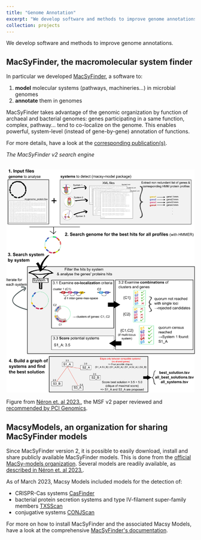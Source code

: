 ```yaml
---
title: "Genome Annotation"
excerpt: "We develop software and methods to improve genome annotations.<br/><img src='/images/logo_macsyfinder_sq_128.png' width='300'>"
collection: projects
---
```


We develop software and methods to improve genome annotations.

## MacSyFinder, the macromolecular system finder

In particular we developed [MacSyFinder](https://github.com/gem-pasteur/macsyfinder), a software to:

1. **model** molecular systems (pathways, machineries...) in microbial genomes
1. **annotate** them in genomes

MacSyFinder takes advantage of the genomic organization by function of archaeal and bacterial genomes: genes participating in a same function, complex, pathway...
tend to co-localize on the genome. This enables powerful, system-level (instead of gene-by-gene) annotation of functions.

For more details, have a look at the [corresponding publication(s)](https://doi.org/10.24072/pcjournal.250).

*The MacSyFinder v2 search engine*

<br/><img src='/images/Figure1_search_engine_MSF_v4.png' width='600'><br/>

Figure from [Néron et. al 2023.](https://doi.org/10.24072/pcjournal.250), the MSF v2 paper reviewed and [recommended by PCI Genomics](https://doi.org/10.24072/pci.genomics.100233).

## MacsyModels, an organization for sharing MacSyFinder models

Since MacSyFinder version 2, it is possible to easily download, install and share publicly available MacSyFinder models.
This is done from the [official MacSy-models organization](https://github.com/macsy-models). 
Several models are readily available, as [described in Néron et. al 2023.](https://doi.org/10.24072/pcjournal.250).

As of March 2023, Macsy Models included models for the detection of:

- CRISPR-Cas systems [CasFinder](https://github.com/macsy-models/CasFinder)
- bacterial protein secretion systems and type IV-filament super-family members [TXSScan](https://github.com/macsy-models/TXSScan)
- conjugative systems [CONJScan](https://github.com/macsy-models/CONJScan)

For more on how to install MacSyFinder and the associated Macsy Models, have a look at the comprehensive [MacSyFinder's documentation](https://macsyfinder.readthedocs.io/en/latest/).